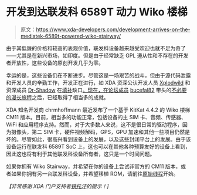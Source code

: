 # 开发到达联发科 6589T 动力 Wiko 楼梯

> 原文：<https://www.xda-developers.com/development-arrives-on-the-mediatek-6589t-powered-wiko-stairway/>

由于其低廉的价格和较高的表观价值，联发科设备越来越受欢迎也就不足为奇了——尤其是在新兴市场，如印度。但是由于经常缺乏 GPL 遵从性和不存在的开发者开放性，这些设备的原创开发几乎为零。

幸运的是，这些设备仍在不断进步。尽管这是一场艰苦的战斗，但由于源代码泄露和开发人员的辛勤工作，开发正在进行，如 XDA 资深公认开发人员 [Xplodwild](http://forum.xda-developers.com/member.php?u=2162789) 和资深成员 [Dr-Shadow](http://forum.xda-developers.com/member.php?u=5439876) 在[填补](https://gerrit.omnirom.org/#/q/topic:mt6589,n,z)缺口[。现在，在论坛成员](http://forum.xda-developers.com/showthread.php?t=2670044) [bucefal82](http://forum.xda-developers.com/member.php?u=4956500) 带头的[不必要的漫长旅程](http://forum.xda-developers.com/showthread.php?t=2274332)之后，已经取得了相当多的成就。

XDA 知名开发商 chrmhoffmann 最近发布了一个基于 KitKat 4.4.2 的 Wiko 楼梯 CM11 版本。目前，相当多的功能正常，包括设备的主 SIM 卡、音频、传感器、WiFi 和应用程序支持。然而，对于大多数人来说，这不是很日常的驱动程序，因为摄像头，第二 SIM 卡，硬件视频解码，GPS，GPU 加速和其他一些项目仍然是坏的。尽管如此，很高兴看到设备上的发展，以及这些封闭平台上的发展。由于该设备运行在联发科 6589T SoC 上，这也可以在其他各种预算友好的设备上看到，因此这也将有利于其他联发科设备所有者，这只是一个时间问题。

如果你拥有 Wiko Stairway，并希望在你的设备上尝试非官方的 CM11 版本，或者如果你拥有另一台联发科设备，并希望移植 ROM，请前往[原始线程](http://forum.xda-developers.com/showthread.php?t=2676086)开始。

*【非常感谢 XDA 门户支持者[铁托汗](http://forum.xda-developers.com/member.php?u=5301049)的提示！]*